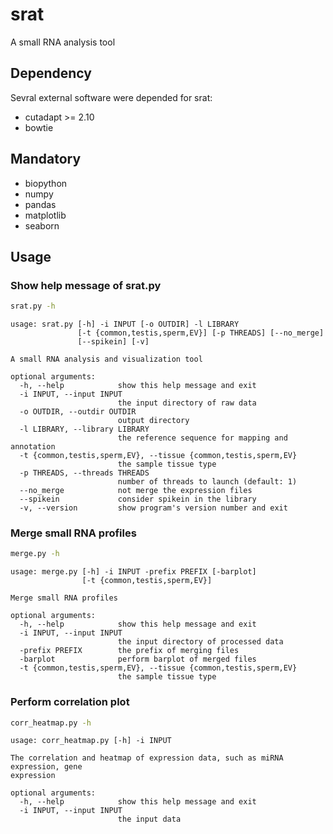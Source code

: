 # srat
A small RNA analysis tool

## Dependency 
Sevral external software were depended for srat:
+ cutadapt >= 2.10
+ bowtie

## Mandatory
+ biopython
+ numpy
+ pandas
+ matplotlib
+ seaborn



## Usage

### Show help message of srat.py

```bash
srat.py -h
```

```
usage: srat.py [-h] -i INPUT [-o OUTDIR] -l LIBRARY
               [-t {common,testis,sperm,EV}] [-p THREADS] [--no_merge]
               [--spikein] [-v]

A small RNA analysis and visualization tool

optional arguments:
  -h, --help            show this help message and exit
  -i INPUT, --input INPUT
                        the input directory of raw data
  -o OUTDIR, --outdir OUTDIR
                        output directory
  -l LIBRARY, --library LIBRARY
                        the reference sequence for mapping and annotation
  -t {common,testis,sperm,EV}, --tissue {common,testis,sperm,EV}
                        the sample tissue type
  -p THREADS, --threads THREADS
                        number of threads to launch (default: 1)
  --no_merge            not merge the expression files
  --spikein             consider spikein in the library
  -v, --version         show program's version number and exit
```

### Merge small RNA profiles

```bash
merge.py -h
```

```
usage: merge.py [-h] -i INPUT -prefix PREFIX [-barplot]
                [-t {common,testis,sperm,EV}]

Merge small RNA profiles

optional arguments:
  -h, --help            show this help message and exit
  -i INPUT, --input INPUT
                        the input directory of processed data
  -prefix PREFIX        the prefix of merging files
  -barplot              perform barplot of merged files
  -t {common,testis,sperm,EV}, --tissue {common,testis,sperm,EV}
                        the sample tissue type

```

### Perform correlation plot

```bash
corr_heatmap.py -h
```

```
usage: corr_heatmap.py [-h] -i INPUT

The correlation and heatmap of expression data, such as miRNA expression, gene
expression

optional arguments:
  -h, --help            show this help message and exit
  -i INPUT, --input INPUT
                        the input data

```

